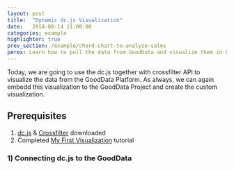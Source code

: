 ```yaml
---
layout: post
title:  "Dynamic dc.js Visualization"
date:   2014-08-14 11:00:00
categories: example
highlighter: true
prev_section: /example/chord-chart-to-analyze-sales
perex: Learn how to pull the data from GoodData and visualize them in D3.js Chord chart 
---
```


Today, we are going to use the dc.js together with crossfilter API to visualize the data from the GoodData Platform. As always, we can again embedd this visualization to the GoodData Project and create the custom visualization.

## Prerequisites 

1) [dc.js](http://dc-js.github.io/dc.js/) & [Crossfilter](https://github.com/square/crossfilter/wiki/API-Reference) downloaded
2) Completed [My First Visualization](/tutorial/my-first-visualization) tutorial

### 1) Connecting dc.js to the GoodData




